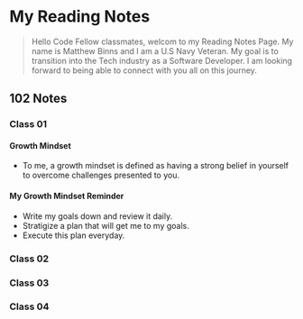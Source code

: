 # My Reading Notes
> Hello Code Fellow classmates, welcom to my Reading Notes Page. My name is Matthew Binns and I am a U.S Navy Veteran. My goal is to transition into the
> Tech industry as a Software Developer. I am looking forward to being able to connect with you all on this journey. 
## 102 Notes
### Class 01
#### Growth Mindset
- To me, a growth mindset is defined as having a strong belief in yourself to overcome challenges presented to you. 
#### My Growth Mindset Reminder
- Write my goals down and review it daily.
- Stratigize a plan that will get me to my goals.
- Execute this plan everyday.
### Class 02
### Class 03
### Class 04
